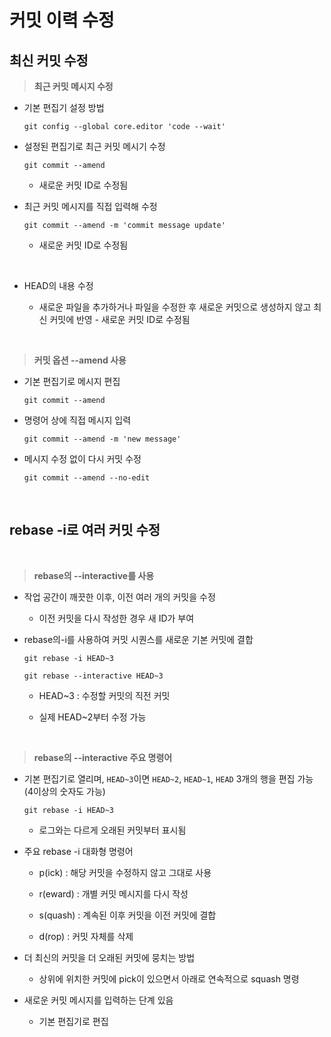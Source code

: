 # 커밋 이력 수정

## 최신 커밋 수정

>**최근 커밋 메시지 수정**

- 기본 편집기 설정 방법
  ```
  git config --global core.editor 'code --wait'
  ```

- 설정된 편집기로 최근 커밋 메시기 수정
  ```
  git commit --amend
  ```
  - 새로운 커밋 ID로 수정됨

- 최근 커밋 메시지를 직접 입력해 수정
  ```
  git commit --amend -m 'commit message update'
  ```
  - 새로운 커밋 ID로 수정됨

<br>

- HEAD의 내용 수정

  - 새로운 파일을 추가하거나 파일을 수정한 후 새로운 커밋으로 생성하지 않고 최신 커밋에 반영 - 새로운 커밋 ID로 수정됨

<br>

>**커밋 옵션 --amend 사용**

- 기본 편집기로 메시지 편집
  ```
  git commit --amend
  ```

- 명령어 상에 직접 메시지 입력
  ```
  git commit --amend -m 'new message'
  ```

- 메시지 수정 없이 다시 커밋 수정
  ```
  git commit --amend --no-edit
  ```

<br>

## rebase -i로 여러 커밋 수정

<br>

>**rebase의 --interactive를 사용**

- 작업 공간이 깨끗한 이후, 이전 여러 개의 커밋을 수정

  - 이전 커밋을 다시 작성한 경우 새 ID가 부여


- rebase의-i를 사용하여 커밋 시퀀스를 새로운 기본 커밋에 결합
  ```
  git rebase -i HEAD~3
  ```
  ```
  git rebase --interactive HEAD~3
  ```
  - HEAD~3 : 수정할 커밋의 직전 커밋

  - 실제 HEAD~2부터 수정 가능

<br>

>**rebase의 --interactive 주요 명령어**

- 기본 편집기로 열리며, `HEAD~3`이면 `HEAD~2`, `HEAD~1`, `HEAD`  3개의 행을 편집 가능 (4이상의 숫자도 가능)
  ```
  git rebase -i HEAD~3
  ```
  - 로그와는 다르게 오래된 커밋부터 표시됨


- 주요 rebase -i 대화형 명령어

  - p(ick) : 해당 커밋을 수정하지 않고 그대로 사용
  
  - r(eward) : 개별 커밋 메시지를 다시 작성
  
  - s(quash) : 계속된 이후 커밋을 이전 커밋에 결합
  
  - d(rop) : 커밋 자체를 삭제


- 더 최신의 커밋을 더 오래된 커밋에 뭉치는 방법

  - 상위에 위치한 커밋에 pick이 있으면서 아래로 연속적으로 squash 명령
 

- 새로운 커밋 메시지를 입력하는 단계 있음

  - 기본 편집기로 편집
  


































